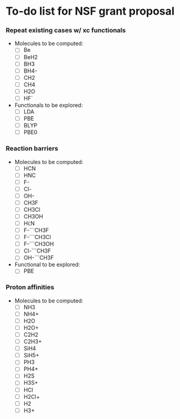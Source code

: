 # To-do list for NSF grant proposal

### Repeat existing cases w/ xc functionals

* Molecules to be computed:
   - [ ] Be
   - [ ] BeH2
   - [ ] BH3
   - [ ] BH4-
   - [ ] CH2
   - [ ] CH4
   - [ ] H2O
   - [ ] HF`
* Functionals to be explored:
   - [ ] LDA
   - [ ] PBE
   - [ ] BLYP
   - [ ] PBE0

### Reaction barriers

* Molecules to be computed:
   - [ ] HCN
   - [ ] HNC
   - [ ] F-
   - [ ] Cl-
   - [ ] OH-
   - [ ] CH3F
   - [ ] CH3Cl
   - [ ] CH3OH
   - [ ] H```C```N
   - [ ] F-```CH3F
   - [ ] F-```CH3Cl
   - [ ] F-```CH3OH
   - [ ] Cl-```CH3F
   - [ ] OH-```CH3F
* Functional to be explored:
   - [ ] PBE
   
### Proton affinities

* Molecules to be computed:
   - [ ] NH3
   - [ ] NH4+
   - [ ] H2O
   - [ ] H2O+
   - [ ] C2H2
   - [ ] C2H3+
   - [ ] SiH4
   - [ ] SiH5+
   - [ ] PH3
   - [ ] PH4+
   - [ ] H2S
   - [ ] H3S+
   - [ ] HCl
   - [ ] H2Cl+
   - [ ] H2
   - [ ] H3+
